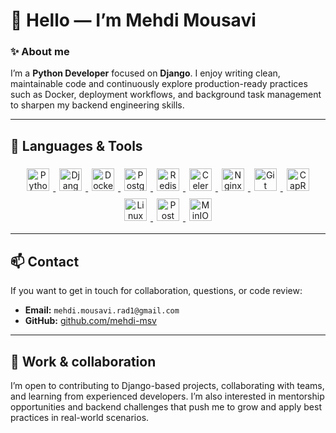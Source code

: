 # 👋 Hello — I’m Mehdi Mousavi

### ✨ About me

I’m a **Python Developer** focused on **Django**. I enjoy writing clean, maintainable code and continuously explore production-ready practices such as Docker, deployment workflows, and background task management to sharpen my backend engineering skills.

---

## 🧭 Languages & Tools

<p align="center">
  <!-- Python -->
  <a href="https://www.python.org" title="Python">
    <img src="https://cdn.simpleicons.org/python/3776AB" alt="Python" width="36" height="36" style="margin:6px"/>
  </a>

  <!-- Django -->
  <a href="https://www.djangoproject.com/" title="Django">
    <img src="https://cdn.simpleicons.org/django/092E20" alt="Django" width="36" height="36" style="margin:6px"/>
  </a>

  <!-- Docker -->
  <a href="https://www.docker.com/" title="Docker">
    <img src="https://cdn.simpleicons.org/docker/2496ED" alt="Docker" width="36" height="36" style="margin:6px"/>
  </a>

  <!-- PostgreSQL -->
  <a href="https://www.postgresql.org/" title="PostgreSQL">
    <img src="https://cdn.simpleicons.org/postgresql/336791" alt="PostgreSQL" width="36" height="36" style="margin:6px"/>
  </a>

  <!-- Redis -->
  <a href="https://redis.io/" title="Redis">
    <img src="https://cdn.simpleicons.org/redis/D82C20" alt="Redis" width="36" height="36" style="margin:6px"/>
  </a>

  <!-- Celery -->
  <a href="https://docs.celeryq.dev/" title="Celery">
    <img src="https://cdn.simpleicons.org/celery/4B8BBE" alt="Celery" width="36" height="36" style="margin:6px"/>
  </a>

  <!-- Nginx -->
  <a href="https://nginx.org/" title="Nginx">
    <img src="https://cdn.simpleicons.org/nginx/009639" alt="Nginx" width="36" height="36" style="margin:6px"/>
  </a>

  <!-- Git -->
  <a href="https://git-scm.com/" title="Git">
    <img src="https://cdn.simpleicons.org/git/F05032" alt="Git" width="36" height="36" style="margin:6px"/>
  </a>

  <!-- CapRover -->
  <a href="https://caprover.com/" title="CapRover">
    <img src="https://cdn.simpleicons.org/caprover/EF5C26" alt="CapRover" width="36" height="36" style="margin:6px"/>
  </a>

  <!-- Linux -->
  <a href="https://www.kernel.org/" title="Linux">
    <img src="https://cdn.simpleicons.org/linux/000000" alt="Linux" width="36" height="36" style="margin:6px"/>
  </a>

  <!-- Postman -->
  <a href="https://www.postman.com/" title="Postman">
    <img src="https://cdn.simpleicons.org/postman/EF5B25" alt="Postman" width="36" height="36" style="margin:6px"/>
  </a>

  <!-- MinIO -->
  <a href="https://min.io/" title="MinIO">
    <img src="https://cdn.simpleicons.org/minio/C72C48" alt="MinIO" width="36" height="36" style="margin:6px"/>
  </a>
</p>

---

## 📫 Contact

If you want to get in touch for collaboration, questions, or code review:

* **Email:** `mehdi.mousavi.rad1@gmail.com`
* **GitHub:** [github.com/mehdi-msv](https://github.com/mehdi-msv)

---

## 🔎 Work & collaboration

I’m open to contributing to Django-based projects, collaborating with teams, and learning from experienced developers. I’m also interested in mentorship opportunities and backend challenges that push me to grow and apply best practices in real-world scenarios.

<!--
**mehdi-msv/mehdi-msv** is a ✨ _special_ ✨ repository because its `README.md` (this file) appears on your GitHub profile.

Here are some ideas to get you started:

- 🔭 I’m currently working on ...
- 🌱 I’m currently learning ...
- 👯 I’m looking to collaborate on ...
- 🤔 I’m looking for help with ...
- 💬 Ask me about ...
- 📫 How to reach me: ...
- 😄 Pronouns: ...
- ⚡ Fun fact: ...
-->

